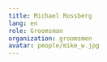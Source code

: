 ```yaml
---
title: Michael Rossberg
lang: en
role: Groomsman
organization: groomsmen
avatar: people/mike_w.jpg
---
```

